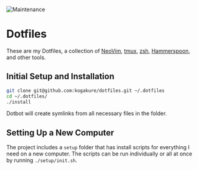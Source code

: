 ![Maintenance](https://img.shields.io/maintenance/yes/2022.svg)

# Dotfiles

These are my Dotfiles, a collection of [NeoVim](https://neovim.io/), [tmux](https://tmux.github.io/), [zsh](http://zsh.sourceforge.net/), [Hammerspoon](http://www.hammerspoon.org/), and other tools.

## Initial Setup and Installation

```sh
git clone git@github.com:kogakure/dotfiles.git ~/.dotfiles
cd ~/.dotfiles/
./install
```

Dotbot will create symlinks from all necessary files in the folder.

## Setting Up a New Computer

The project includes a `setup` folder that has install scripts for everything I need on a new computer. The scripts can be run individually or all at once by running `./setup/init.sh`.
